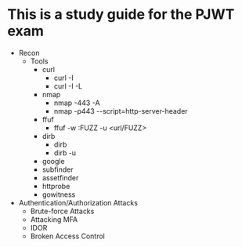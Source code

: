 # This is a study guide for the PJWT exam

- Recon 
  - Tools
    - curl
      - curl -I <website>
      - curl -I -L <website>    
    - nmap
      - nmap -443 -A <website>
      - nmap -p443 --script=http-server-header <website> 
    - ffuf
      - ffuf -w <path to wordlist>:FUZZ -u <url/FUZZ> 
    - dirb
      - dirb <url>
      - dirb <url> -u <path to wordlist> 
    - google
    - subfinder
    - assetfinder
    - httprobe
    - gowitness
- Authentication/Authorization Attacks
  - Brute-force Attacks
  - Attacking MFA
  - IDOR 
  - Broken Access Control 
